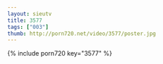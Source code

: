 ```yaml
--- 
layout: sieutv
title: 3577
tags: ["003"]
thumb: http://porn720.net/video/3577/poster.jpg
---
```

{% include porn720 key="3577" %} 
